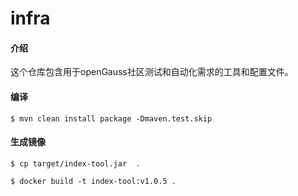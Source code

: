 # infra

#### 介绍

这个仓库包含用于openGauss社区测试和自动化需求的工具和配置文件。

#### 编译
```
$ mvn clean install package -Dmaven.test.skip
```

#### 生成镜像

```
$ cp target/index-tool.jar  .

$ docker build -t index-tool:v1.0.5 .
```


